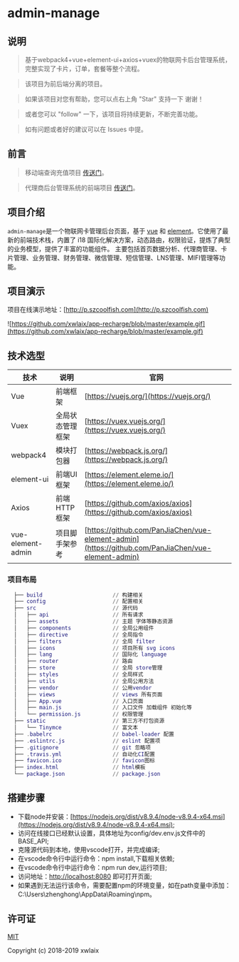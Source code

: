 # admin-manage

## 说明

> 基于webpack4+vue+element-ui+axios+vuex的物联网卡后台管理系统，完整实现了卡片，订单，套餐等整个流程。

> 该项目为前后端分离的项目。

> 如果该项目对您有帮助，您可以点右上角 "Star" 支持一下 谢谢！

> 或者您可以 "follow" 一下，该项目将持续更新，不断完善功能。

> 如有问题或者好的建议可以在 Issues 中提。

## 前言

> 移动端查询充值项目
[传送门](https://github.com/xwlaix/app-recharge)。

> 代理商后台管理系统的前端项目
[传送门](https://github.com/xwlaix/agent-manage)。

## 项目介绍

`admin-manage`是一个物联网卡管理后台页面，基于 [vue](https://github.com/vuejs/vue) 和 [element](https://github.com/ElemeFE/element)。它使用了最新的前端技术栈，内置了 i18 国际化解决方案，动态路由，权限验证，提炼了典型的业务模型，提供了丰富的功能组件。
主要包括首页数据分析、代理商管理、卡片管理、业务管理、财务管理、微信管理、短信管理、LNS管理、MIFI管理等功能。

## 项目演示

项目在线演示地址：[http://p.szcoolfish.com](http://p.szcoolfish.com)  

![https://github.com/xwlaix/app-recharge/blob/master/example.gif](https://github.com/xwlaix/app-recharge/blob/master/example.gif)

## 技术选型

技术 | 说明 | 官网
----|----|----
Vue | 前端框架 | [https://vuejs.org/](https://vuejs.org/)
Vuex | 全局状态管理框架 | [https://vuex.vuejs.org/](https://vuex.vuejs.org/)
webpack4 | 模块打包器 | [https://webpack.js.org/](https://webpack.js.org/)
element-ui | 前端UI框架 | [https://element.eleme.io/](https://element.eleme.io/)
Axios | 前端HTTP框架 | [https://github.com/axios/axios](https://github.com/axios/axios)
vue-element-admin | 项目脚手架参考 | [https://github.com/PanJiaChen/vue-element-admin](https://github.com/PanJiaChen/vue-element-admin)
### 项目布局

``` lua
  ├── build                      // 构建相关
  ├── config                     // 配置相关
  ├── src                        // 源代码
  │   ├── api                    // 所有请求
  │   ├── assets                 // 主题 字体等静态资源
  │   ├── components             // 全局公用组件
  │   ├── directive              // 全局指令
  │   ├── filters                // 全局 filter
  │   ├── icons                  // 项目所有 svg icons
  │   ├── lang                   // 国际化 language
  │   ├── router                 // 路由
  │   ├── store                  // 全局 store管理
  │   ├── styles                 // 全局样式
  │   ├── utils                  // 全局公用方法
  │   ├── vendor                 // 公用vendor
  │   ├── views                  // views 所有页面
  │   ├── App.vue                // 入口页面
  │   ├── main.js                // 入口文件 加载组件 初始化等
  │   └── permission.js          // 权限管理
  ├── static                     // 第三方不打包资源
  │   └── Tinymce                // 富文本
  ├── .babelrc                   // babel-loader 配置
  ├── .eslintrc.js               // eslint 配置项
  ├── .gitignore                 // git 忽略项
  ├── .travis.yml                // 自动化CI配置
  ├── favicon.ico                // favicon图标
  ├── index.html                 // html模板
  └── package.json               // package.json
```

## 搭建步骤
- 下载node并安装：[https://nodejs.org/dist/v8.9.4/node-v8.9.4-x64.msi](https://nodejs.org/dist/v8.9.4/node-v8.9.4-x64.msi);
- 访问在线接口已经默认设置，具体地址为config/dev.env.js文件中的BASE_API;
- 克隆源代码到本地，使用vscode打开，并完成编译;
- 在vscode命令行中运行命令：npm install,下载相关依赖;
- 在vscode命令行中运行命令：npm run dev,运行项目;
- 访问地址：[http://localhost:8080](http://localhost:8080) 即可打开页面;
- 如果遇到无法运行该命令，需要配置npm的环境变量，如在path变量中添加：C:\Users\zhenghong\AppData\Roaming\npm。

## 许可证

[MIT](https://github.com/xwlaix/agent-manage/blob/master/LICENSE)

Copyright (c) 2018-2019 xwlaix
